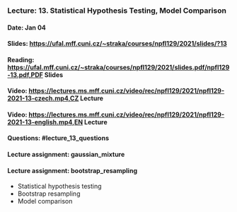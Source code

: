 ### Lecture: 13. Statistical Hypothesis Testing, Model Comparison
#### Date: Jan 04
#### Slides: https://ufal.mff.cuni.cz/~straka/courses/npfl129/2021/slides/?13
#### Reading: https://ufal.mff.cuni.cz/~straka/courses/npfl129/2021/slides.pdf/npfl129-13.pdf,PDF Slides
#### Video: https://lectures.ms.mff.cuni.cz/video/rec/npfl129/2021/npfl129-2021-13-czech.mp4,CZ Lecture
#### Video: https://lectures.ms.mff.cuni.cz/video/rec/npfl129/2021/npfl129-2021-13-english.mp4,EN Lecture
#### Questions: #lecture_13_questions
#### Lecture assignment: gaussian_mixture
#### Lecture assignment: bootstrap_resampling

- Statistical hypothesis testing
- Bootstrap resampling
- Model comparison
